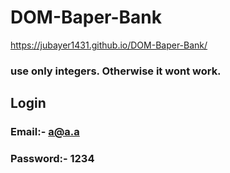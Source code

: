 # DOM-Baper-Bank
https://jubayer1431.github.io/DOM-Baper-Bank/

### use only integers. Otherwise it wont work.

## Login

### Email:- a@a.a
### Password:- 1234
